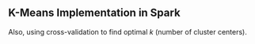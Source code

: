 ## K-Means Implementation in Spark

Also, using cross-validation to find optimal $k$ (number of cluster centers).
